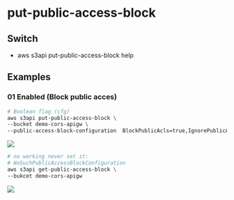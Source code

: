 # put-public-access-block

## Switch
* aws s3api put-public-access-block help

## Examples
### 01 Enabled (Block public acces)
````bash
# Boolean flag (cfg)
aws s3api put-public-access-block \
--bucket demo-cors-apigw \
--public-access-block-configuration  BlockPublicAcls=true,IgnorePublicAcls=true,BlockPublicPolicy=true,RestrictPublicBuckets=true
````
[<img src="https://i.imgur.com/a5e1tFz.png">](https://i.imgur.com/a5e1tFz.png)
````bash
# no working never set it:
# NoSuchPublicAccessBlockConfiguration
aws s3api get-public-access-block \
--bukcet demo-cors-apigw
````
[<img src="https://i.imgur.com/iFhMifU.png">](https://i.imgur.com/iFhMifU.png)
